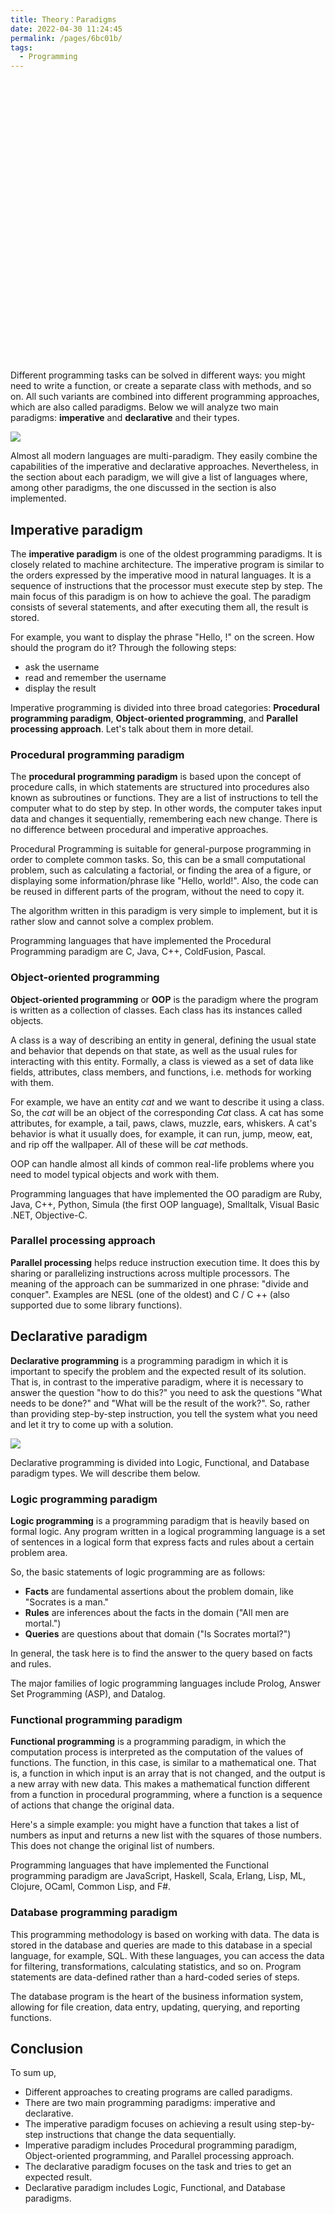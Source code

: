 ```yaml
---
title: Theory：Paradigms
date: 2022-04-30 11:24:45
permalink: /pages/6bc01b/
tags:
  - Programming
---
```

<div style="background-image: url(https://cdn.jsdelivr.net/gh/JimFKppt/Pictures@master/static_files/img/milad-fakurian-UiiHVEyxtyA-unsplash.jpg); background-size: cover;">
    <iframe :src="$withBase('/markmap/Markmap_Theory：Paradigms.html')" width="100%" height="450" frameborder="0" scrolling="No" leftmargin="0" topmargin="0"></iframe>
</div>

Different programming tasks can be solved in different ways: you might need to write a function, or create a separate class with methods, and so on. All such variants are combined into different programming approaches, which are also called paradigms. Below we will analyze two main paradigms: **imperative** and **declarative** and their types.

![](https://ucarecdn.com/024d46aa-b898-4713-b3a7-2c095c94b00e/)

Almost all modern languages are multi-paradigm. They easily combine the capabilities of the imperative and declarative approaches. Nevertheless, in the section about each paradigm, we will give a list of languages where, among other paradigms, the one discussed in the section is also implemented.

## Imperative paradigm

The **imperative paradigm** is one of the oldest programming paradigms. It is closely related to machine architecture. The imperative program is similar to the orders expressed by the imperative mood in natural languages. It is a sequence of instructions that the processor must execute step by step. The main focus of this paradigm is on how to achieve the goal. The paradigm consists of several statements, and after executing them all, the result is stored.

For example, you want to display the phrase "Hello, <username>!" on the screen. How should the program do it? Through the following steps:

- ask the username
- read and remember the username
- display the result

Imperative programming is divided into three broad categories: **Procedural programming paradigm**, **Object-oriented programming**, and **Parallel processing approach**. Let's talk about them in more detail.

### Procedural programming paradigm

The **procedural programming paradigm** is based upon the concept of procedure calls, in which statements are structured into procedures also known as subroutines or functions. They are a list of instructions to tell the computer what to do step by step. In other words, the computer takes input data and changes it sequentially, remembering each new change. There is no difference between procedural and imperative approaches.

Procedural Programming is suitable for general-purpose programming in order to complete common tasks. So, this can be a small computational problem, such as calculating a factorial, or finding the area of a figure, or displaying some information/phrase like "Hello, world!". Also, the code can be reused in different parts of the program, without the need to copy it.

The algorithm written in this paradigm is very simple to implement, but it is rather slow and cannot solve a complex problem.

Programming languages that have implemented the Procedural Programming paradigm are C, Java, C++, ColdFusion, Pascal.

### Object-oriented programming

**Object-oriented programming** or **OOP** is the paradigm where the program is written as a collection of classes. Each class has its instances called objects.

A class is a way of describing an entity in general, defining the usual state and behavior that depends on that state, as well as the usual rules for interacting with this entity. Formally, a class is viewed as a set of data like fields, attributes, class members, and functions, i.e. methods for working with them.

For example, we have an entity *cat* and we want to describe it using a class. So, the *cat* will be an object of the corresponding *Cat* class. A cat has some attributes, for example, a tail, paws, claws, muzzle, ears, whiskers. A cat's behavior is what it usually does, for example, it can run, jump, meow, eat, and rip off the wallpaper. All of these will be *cat* methods.

OOP can handle almost all kinds of common real-life problems where you need to model typical objects and work with them.

Programming languages that have implemented the OO paradigm are Ruby, Java, C++, Python, Simula (the first OOP language), Smalltalk, Visual Basic .NET, Objective-C.

### Parallel processing approach

**Parallel processing** helps reduce instruction execution time. It does this by sharing or parallelizing instructions across multiple processors. The meaning of the approach can be summarized in one phrase: "divide and conquer". Examples are NESL (one of the oldest) and C / C ++ (also supported due to some library functions).

## Declarative paradigm

**Declarative programming** is a programming paradigm in which it is important to specify the problem and the expected result of its solution. That is, in contrast to the imperative paradigm, where it is necessary to answer the question "how to do this?" you need to ask the questions "What needs to be done?" and "What will be the result of the work?". So, rather than providing step-by-step instruction, you tell the system what you need and let it try to come up with a solution.

![](https://ucarecdn.com/708d0047-47c5-45c6-834b-18db7b1d1865/)

Declarative programming is divided into Logic, Functional, and Database paradigm types. We will describe them below.

### Logic programming paradigm

**Logic programming** is a programming paradigm that is heavily based on formal logic. Any program written in a logical programming language is a set of sentences in a logical form that express facts and rules about a certain problem area.

So, the basic statements of logic programming are as follows:

- **Facts** are fundamental assertions about the problem domain, like "Socrates is a man."
- **Rules** are inferences about the facts in the domain ("All men are mortal.")
- **Queries** are questions about that domain ("Is Socrates mortal?")

In general, the task here is to find the answer to the query based on facts and rules.

The major families of logic programming languages include Prolog, Answer Set Programming (ASP), and Datalog.

### Functional programming paradigm

**Functional programming** is a programming paradigm, in which the computation process is interpreted as the computation of the values of functions. The function, in this case, is similar to a mathematical one. That is, a function in which input is an array that is not changed, and the output is a new array with new data. This makes a mathematical function different from a function in procedural programming, where a function is a sequence of actions that change the original data.

Here's a simple example: you might have a function that takes a list of numbers as input and returns a new list with the squares of those numbers. This does not change the original list of numbers.

Programming languages that have implemented the Functional programming paradigm are JavaScript, Haskell, Scala, Erlang, Lisp, ML, Clojure, OCaml, Common Lisp, and F#.

### Database programming paradigm

This programming methodology is based on working with data. The data is stored in the database and queries are made to this database in a special language, for example, SQL. With these languages, you can access the data for filtering, transformations, calculating statistics, and so on. Program statements are data-defined rather than a hard-coded series of steps.

The database program is the heart of the business information system, allowing for file creation, data entry, updating, querying, and reporting functions.

## Conclusion

To sum up,

- Different approaches to creating programs are called paradigms.
- There are two main programming paradigms: imperative and declarative.
- The imperative paradigm focuses on achieving a result using step-by-step instructions that change the data sequentially.
- Imperative paradigm includes Procedural programming paradigm, Object-oriented programming, and Parallel processing approach.
- The declarative paradigm focuses on the task and tries to get an expected result.
- Declarative paradigm includes Logic, Functional, and Database paradigms.